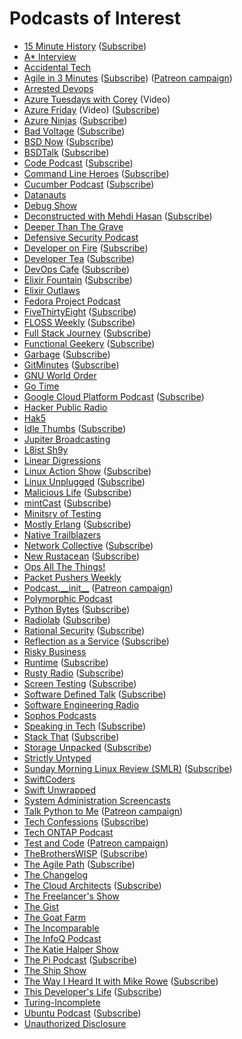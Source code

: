# Podcasts of Interest

* [15 Minute History](https://15minutehistory.org/) ([Subscribe](http://feeds.feedburner.com/15MinuteHistory))
* [A* Interview](https://www.youtube.com/channel/UCUam0uJ8-I8W1DPgogzQX1Q/videos)
* [Accidental Tech](http://atp.fm/)
* [Agile in 3 Minutes](http://agilein3minutes.com/) ([Subscribe](http://agilein3minut.es/archive/index.rss)) ([Patreon campaign](https://www.patreon.com/schmonz?ty=h))
* [Arrested Devops](http://www.arresteddevops.com/)
* [Azure Tuesdays with Corey](https://channel9.msdn.com/Shows/Tuesdays-With-Corey) (Video)
* [Azure Friday](http://friday.azure.com/) (Video) ([Subscribe](https://s.ch9.ms/Shows/Azure-Friday/feed/mp4high))
* [Azure Ninjas](https://www.azureninjas.cloud/) ([Subscribe](https://www.azureninjas.cloud/episode/index.xml))
* [Bad Voltage](http://www.badvoltage.org/) ([Subscribe](http://www.badvoltage.org/feed/ogg/))
* [BSD Now](http://www.bsdnow.tv/) ([Subscribe](http://feeds.feedburner.com/BsdNowOgg))
* [BSDTalk](http://bsdtalk.blogspot.com/) ([Subscribe](http://feeds.feedburner.com/Bsdtalk))
* [Code Podcast](http://codepodcast.com/) ([Subscribe](https://itunes.apple.com/us/podcast/code-podcast/id1078095408?mt=2&ign-mpt=uo%3D4))
* [Command Line Heroes](https://www.redhat.com/en/command-line-heroes) ([Subscribe](https://feeds.pacific-content.com/commandlineheroes))
* [Cucumber Podcast](https://cucumber.io/blog) ([Subscribe](https://itunes.apple.com/gb/podcast/cucumber-podcast-rss/id1078896635))
* [Datanauts](http://packetpushers.net/series/datanauts-podcast/)
* [Debug Show](http://feeds.feedburner.com/debugshow)
* [Deconstructed with Mehdi Hasan](https://theintercept.com/podcasts/deconstructed/) ([Subscribe](https://rss.prod.firstlook.media/deconstructed/podcast.rss))
* [Deeper Than The Grave](http://www.podcastdetroit.com/artist/deeper-than-the-grave/)
* [Defensive Security Podcast](https://www.defensivesecurity.org/)
* [Developer on Fire](http://developeronfire.com/) ([Subscribe](http://developeronfire.com/rss.xml))
* [Developer Tea](https://www.developertea.com/) ([Subscribe](http://feeds.feedburner.com/developertea))
* [DevOps Cafe](http://devopscafe.org/) ([Subscribe](http://devopscafe.libsyn.com/rss))
* [Elixir Fountain](http://elixirfountain.com/) ([Subscribe](http://feed.elixirfountain.com/))
* [Elixir Outlaws](http://elixiroutlaws.com/)
* [Fedora Project Podcast](https://x3mboy.fedorapeople.org/podcast/)
* [FiveThirtyEight](http://fivethirtyeight.com/tag/fivethirtyeight-podcasts/) ([Subscribe](http://sports.espn.go.com/espnradio/podcast/feeds/itunes/podCast?id=14554755))
* [FLOSS Weekly](https://twit.tv/shows/floss-weekly/) ([Subscribe](http://feeds.twit.tv/floss.xml))
* [Full Stack Journey](http://packetpushers.net/full-stack-journey/) ([Subscribe](http://feeds.packetpushers.net/fullstackjourney))
* [Functional Geekery](https://www.functionalgeekery.com/) ([Subscribe](https://www.functionalgeekery.com/feed/mp3/))
* [Garbage](https://garbage.fm/) ([Subscribe](https://garbage.fm/episodes.rss))
* [GitMinutes](http://www.gitminutes.com/) ([Subscribe](http://feeds.gitminutes.com/gitminutes-podcast))
* [GNU World Order](http://gnuworldorder.info/)
* [Go Time](https://changelog.com/gotime/)
* [Google Cloud Platform Podcast](https://www.gcppodcast.com/) ([Subscribe](https://feeds.feedburner.com/GcpPodcast))
* [Hacker Public Radio](http://hackerpublicradio.org/)
* [Hak5](http://hak5.org/)
* [Idle Thumbs](https://www.idlethumbs.net/idlethumbs) ([Subscribe](http://www.idlethumbs.net/feeds/idle-thumbs))
* [Jupiter Broadcasting](http://www.jupiterbroadcasting.com/)
* [L8ist Sh9y](https://www.rackn.com/resources/podcast/)
* [Linear Digressions](http://lineardigressions.com/)
* [Linux Action Show](http://www.jupiterbroadcasting.com/show/linuxactionshow/) ([Subscribe](http://feeds2.feedburner.com/TheLinuxActionShowOGG))
* [Linux Unplugged](http://www.jupiterbroadcasting.com/show/linuxun/) ([Subscribe](http://feeds.feedburner.com/linuxunogg))
* [Malicious Life](https://malicious.life/) ([Subscribe](https://malicious.life/feed/podcast/))
* [mintCast](http://mintcast.org/) ([Subscribe](http://mintcast.org/category/ogg/feed))
* [Minitsry of Testing](https://www.ministryoftesting.com/testing-feeds/podcast-testing-feeds/)
* [Mostly Erlang](http://mostlyerlang.com/) ([Subscribe](http://feeds.feedburner.com/MostlyErlangPodcast))
* [Native Trailblazers](https://www.blogtalkradio.com/nativetrailblazers)
* [Network Collective](http://thenetworkcollective.com/) ([Subscribe](http://thenetworkcollective.com/feed))
* [New Rustacean](http://www.newrustacean.com/) ([Subscribe](http://www.newrustacean.com/feed.xml))
* [Ops All The Things!](https://www.opsallthethings.com/)
* [Packet Pushers Weekly](http://packetpushers.net/series/weekly-show/)
* [Podcast.\_\_init\_\_](http://podcastinit.com/) ([Patreon campaign](https://www.patreon.com/podcastinit?ty=h))
* [Polymorphic Podcast](http://polymorphicpodcast.com/)
* [Python Bytes](https://pythonbytes.fm/) ([Subscribe](https://pythonbytes.fm/episodes/rss))
* [Radiolab](http://www.radiolab.org/) ([Subscribe](http://www.radiolab.org/feeds/podcast/))
* [Rational Security](https://spaghettionthewallproductions.com/rational-security/) ([Subscribe](http://rationalsecurity.libsyn.com/rss))
* [Reflection as a Service](http://reflectionasaservice.com/) ([Subscribe](http://reflectionasaservice.com/feed/))
* [Risky Business](http://risky.biz/)
* [Runtime](https://spec.fm/podcasts/runtime) ([Subscribe](http://simplecast.com/podcasts/2070/rss))
* [Rusty Radio](http://rustyrad.io/) ([Subscribe](http://rustyrad.io/feed/podcast))
* [Screen Testing](http://screentesting.libsyn.com/) ([Subscribe](http://screentesting.libsyn.com/rss))
* [Software Defined Talk](http://cote.io/?tag=SDT) ([Subscribe](http://feeds.feedburner.com/SoftwareDefinedTalk))
* [Software Engineering Radio](http://www.se-radio.net/)
* [Sophos Podcasts](http://www.sophos.com/en-us/company/podcasts.aspx)
* [Speaking in Tech](http://speakingintech.com/) ([Subscribe](http://feeds.feedburner.com/SpeakingInTech))
* [Stack That](https://news.hpe.com/podcast/stack-that/) ([Subscribe](http://feeds.soundcloud.com/users/soundcloud:users:331880704/sounds.rss))
* [Storage Unpacked](http://storageunpacked.com/) ([Subscribe](http://storageunpacked.com/feed/podcast/))
* [Strictly Untyped](https://feeds.feedburner.com/strictly-untyped)
* [Sunday Morning Linux Review (SMLR)](http://smlr.us/) ([Subscribe](http://smlr.us/?feed=podcast))
* [SwiftCoders](https://swiftcoders.org/)
* [Swift Unwrapped](https://spec.fm/podcasts/swift-unwrapped)
* [System Administration Screencasts](https://sysadmincasts.com/)
* [Talk Python to Me](http://www.talkpythontome.com/) ([Patreon campaign](https://www.patreon.com/mkennedy?ty=h))
* [Tech Confessions](http://amerigofilm.com/techconfessions/) ([Subscribe](http://www.amerigofilm.com/rss/feed/))
* [Tech ONTAP Podcast](https://blog.netapp.com/tag/tech-ontap-podcast/)
* [Test and Code](http://pythontesting.net/test-podcast/) ([Patreon campaign](https://www.patreon.com/okken?ty=h))
* [TheBrothersWISP](http://thebrotherswisp.com/) ([Subscribe](http://thebrotherswisp.com/index.php/feed/))
* [The Agile Path](http://www.agilepath.fm/) ([Subscribe](http://feed.agilepath.fm/rss))
* [The Changelog](https://thechangelog.com/podcast/)
* [The Cloud Architects](http://thearchitects.cloud/) ([Subscribe](http://feeds.thearchitects.cloud/thecloudarchitects&x=1))
* [The Freelancer's Show](https://devchat.tv/freelancers/)
* [The Gist](http://www.slate.com/articles/podcasts/gist.html)
* [The Goat Farm](http://goatcan.do/)
* [The Incomparable](https://www.theincomparable.com/theincomparable/)
* [The InfoQ Podcast](https://www.infoq.com/the-infoq-podcast/podcasts/)
* [The Katie Halper Show](http://thekatiehalpershow.tumblr.com/)
* [The Pi Podcast](http://thepipodcast.com/) ([Subscribe](http://feeds.feedburner.com/thepipodcast))
* [The Ship Show](http://theshipshow.com/)
* [The Way I Heard It with Mike Rowe](http://mikerowe.com/podcast/) ([Subscribe](http://thewayiheardit.rsvmedia.com/rss/))
* [This Developer's Life](http://thisdeveloperslife.com/) ([Subscribe](http://feeds.feedburner.com/thisdeveloperslife))
* [Turing-Incomplete](http://turing.cool/)
* [Ubuntu Podcast](http://ubuntupodcast.org/) ([Subscribe](http://feed.ubuntupodcast.org/ogg))
* [Unauthorized Disclosure](https://shadowproof.com/category/dissenter/unauthorized-disclosure/)
